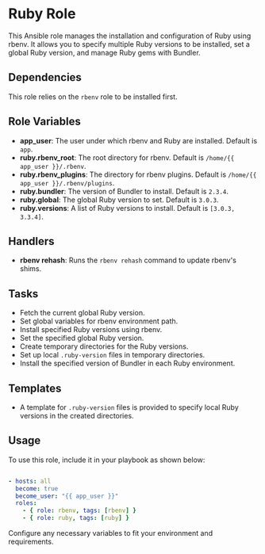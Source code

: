 # Ruby Role

This Ansible role manages the installation and configuration of Ruby using rbenv. It allows you to specify multiple Ruby versions to be installed, set a global Ruby version, and manage Ruby gems with Bundler.

## Dependencies

This role relies on the `rbenv` role to be installed first.

## Role Variables

- **app_user**: The user under which rbenv and Ruby are installed. Default is `app`.
- **ruby.rbenv_root**: The root directory for rbenv. Default is `/home/{{ app_user }}/.rbenv`.
- **ruby.rbenv_plugins**: The directory for rbenv plugins. Default is `/home/{{ app_user }}/.rbenv/plugins`.
- **ruby.bundler**: The version of Bundler to install. Default is `2.3.4`.
- **ruby.global**: The global Ruby version to set. Default is `3.0.3`.
- **ruby.versions**: A list of Ruby versions to install. Default is `[3.0.3, 3.3.4]`.

## Handlers

- **rbenv rehash**: Runs the `rbenv rehash` command to update rbenv's shims.

## Tasks

- Fetch the current global Ruby version.
- Set global variables for rbenv environment path.
- Install specified Ruby versions using rbenv.
- Set the specified global Ruby version.
- Create temporary directories for the Ruby versions.
- Set up local `.ruby-version` files in temporary directories.
- Install the specified version of Bundler in each Ruby environment.

## Templates

- A template for `.ruby-version` files is provided to specify local Ruby versions in the created directories.

## Usage

To use this role, include it in your playbook as shown below:

```yaml

- hosts: all
  become: true
  become_user: "{{ app_user }}"
  roles:
    - { role: rbenv, tags: [rbenv] }
    - { role: ruby, tags: [ruby] }

```

Configure any necessary variables to fit your environment and requirements.
